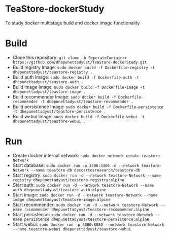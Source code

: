 # TeaStore-dockerStudy
To study docker multistage build and docker image functionality

# Build

 - Clone this repository: `git clone -b SeperateContainer https://github.com/dhepunettadyust/TeaStore-dockerStudy.git`
 - Build registry Image: `sudo docker build -f Dockerfile-registry -t dhepunettadyust/teastore-registry .`
 - Build auth Image: `sudo docker build -f Dockerfile-auth -t dhepunettadyust/teastore-auth .`
 - Build image Image: `sudo docker build -f Dockerfile-image -t dhepunettadyust/teastore-image .`
 - Build recommender Image: `sudo docker build -f Dockerfile-recommender -t dhepunettadyust/teastore-recommender .`
 - Build persistence Image: `sudo docker build -f Dockerfile-persistence -t dhepunettadyust/teastore-persistence .`
 - Build webui Image: `sudo docker build -f Dockerfile-webui -t dhepunettadyust/teastore-webui .`

# Run

 - Create docker internal network: `sudo docker network create teastore-Network`
 - Start database: `sudo docker run -p 3306:3306 -d --network teastore-Network --name teastore-db descartesresearch/teastore-db`
 - Start registry: `sudo docker run -d --network teastore-Network --name registry dhepunettadyust/teastore-registry:alpine`
 - Start auth: `sudo docker run -d --network teastore-Network --name auth dhepunettadyust/teastore-auth:alpine`
 - Start image: `sudo docker run -d --network teastore-Network --name image dhepunettadyust/teastore-image:alpine`
 - Start recommender: `sudo docker run -d --network teastore-Network --name recommender dhepunettadyust/teastore-recommender:alpine`
 - Start persistence: `sudo docker run -d --network teastore-Network --name persistence dhepunettadyust/teastore-persistence:alpine`
 - Start webui: `sudo docker run -p 8080:8080 --network teastore-Network --name teastore-webui dhepunettadyust/teastore-webui`

